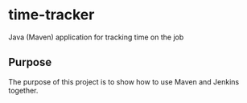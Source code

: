 # time-tracker
Java (Maven) application for tracking time on the job

## Purpose

The purpose of this project is to show how to use Maven and Jenkins together.
